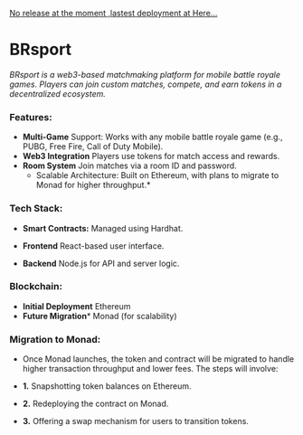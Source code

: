 [No release at the moment ,lastest deployment at Here...](https://brsports.vercel.app)


# BRsport 
*BRsport is a web3-based matchmaking platform for mobile battle royale games. Players can join custom matches, compete, and earn tokens in a decentralized ecosystem.*

### Features:
- **Multi-Game** Support: Works with any mobile battle royale game (e.g., PUBG, Free Fire, Call of Duty Mobile).
- **Web3 Integration** Players use tokens for match access and rewards.
- **Room System** Join matches via a room ID and password.
  - Scalable Architecture: Built on Ethereum, with plans to migrate to Monad for higher throughput.*

### Tech Stack:
- **Smart Contracts:** Managed using Hardhat.

- **Frontend** React-based user interface.

- **Backend** Node.js for API and server logic.

### Blockchain:
- **Initial Deployment** Ethereum
- **Future Migration*** Monad (for scalability)

### Migration to Monad:

- Once Monad launches, the token and contract will be migrated to handle higher transaction throughput and lower fees. The steps will involve:

- **1.** Snapshotting token balances on Ethereum.


- **2.** Redeploying the contract on Monad.

- **3.** Offering a swap mechanism for users to transition tokens.

